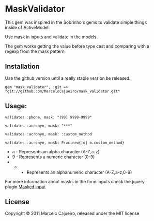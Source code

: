 # MaskValidator

This gem was inspired in the Sobrinho's gems to validate simple things inside of ActiveModel.

Use mask in inputs and validate in the models.

The gem works getting the value before type cast and comparing with a regexp from the mask pattern.

## Installation

Use the github version until a really stable version be released.

`gem "mask_validator", :git => "git://github.com/MarceloCajueiro/mask_validator.git"`

## Usage:

`validates :phone, mask: "(99) 9999-9999"`

`validates :acronym, mask: "***"`

`validates :acronym, mask: :custom_method`

`validates :acronym, mask: Proc.new{|o| o.custom_method}`

* a - Represents an alpha character (A-Z,a-z)
* 9 - Represents a numeric character (0-9)
* * - Represents an alphanumeric character (A-Z,a-z,0-9)

For more information about masks in the form inputs check the jquery plugin [Masked input](http://digitalbush.com/projects/masked-input-plugin/)

## License

Copyright © 2011 Marcelo Cajueiro, released under the MIT license

